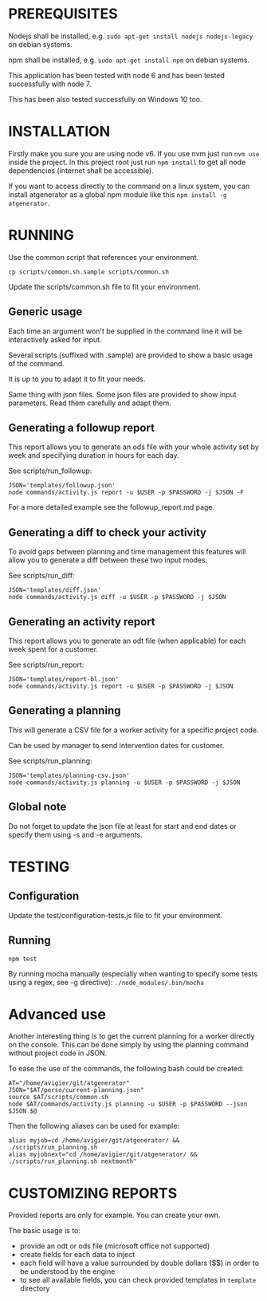 PREREQUISITES
=============

Nodejs shall be installed, e.g. `sudo apt-get install nodejs nodejs-legacy` on debian systems.

npm shall be installed, e.g. `sudo apt-get install npm` on debian systems.

This application has been tested with node 6 and has been tested successfully with node 7.

This has been also tested successfully on Windows 10 too.

INSTALLATION
============

Firstly make you sure you are using node v6. If you use nvm just run `nvm use` inside the project.
In this project root just run `npm install` to get all node dependencies (internet shall be accessible).

If you want to access directly to the command on a linux system, you can install atgenerator as a global npm module like this `npm install -g atgenerator`.



RUNNING
=======

Use the common script that references your environment.

    cp scripts/common.sh.sample scripts/common.sh

Update the scripts/common.sh file to fit your environment.


Generic usage
-------------

Each time an argument won't be supplied in the command line it will be interactively asked for input.

Several scripts (suffixed with .sample) are provided to show a basic usage of the command.

It is up to you to adapt it to fit your needs.

Same thing with json files. Some json files are provided to show input parameters. Read them carefully and adapt them.

Generating a followup report
-----------------------------

This report allows you to generate an ods file with your whole activity set by week and specifying duration in hours for each day.

See scripts/run_followup:

    JSON='templates/followup.json'
    node commands/activity.js report -u $USER -p $PASSWORD -j $JSON -F

For a more detailed example see the followup_report.md page.

Generating a diff to check your activity
----------------------------------------

To avoid gaps between planning and time management this features will allow you to generate a diff between these two input modes.

See scripts/run_diff:

    JSON='templates/diff.json'
    node commands/activity.js diff -u $USER -p $PASSWORD -j $JSON

Generating an activity report
-----------------------------

This report allows you to generate an odt file (when applicable) for each week spent for a customer.

See scripts/run_report:

    JSON='templates/report-bl.json'
    node commands/activity.js report -u $USER -p $PASSWORD -j $JSON

Generating a planning
---------------------

This will generate a CSV file for a worker activity for a specific project code.

Can be used by manager to send intervention dates for customer.

See scripts/run_planning:

    JSON='templates/planning-csv.json'
    node commands/activity.js planning -u $USER -p $PASSWORD -j $JSON

Global note
-----------

Do not forget to update the json file at least for start and end dates or specify them using -s and -e arguments.

TESTING
=======

Configuration
-------------

Update the test/configuration-tests.js file to fit your environment.


Running
-------


`npm test`


By running mocha manually (especially when wanting to specify some tests using a regex, see -g directive):
`./node_modules/.bin/mocha`

Advanced use
============

Another interesting thing is to get the current planning for a worker directly on the console.
This can be done simply by using the planning command without project code in JSON.

To ease the use of the commands, the following bash could be created:

    AT="/home/avigier/git/atgenerator"
    JSON="$AT/perso/current-planning.json"
    source $AT/scripts/common.sh
    node $AT/commands/activity.js planning -u $USER -p $PASSWORD --json $JSON $@


Then the following aliases can be used for example:

    alias myjob=cd /home/avigier/git/atgenerator/ && ./scripts/run_planning.sh
    alias myjobnext="cd /home/avigier/git/atgenerator/ && ./scripts/run_planning.sh nextmonth"

CUSTOMIZING REPORTS
===================

Provided reports are only for example. You can create your own.

The basic usage is to:

* provide an odt or ods file (microsoft office not supported)
* create fields for each data to inject
* each field will have a value surrounded by double dollars ($$) in order to be understood by the engine
* to see all available fields, you can check provided templates in `template` directory
